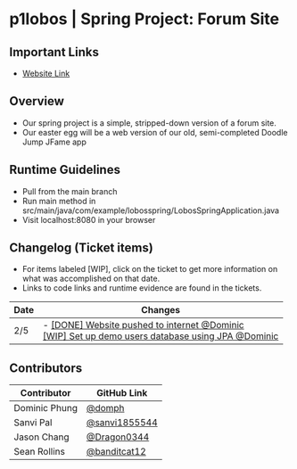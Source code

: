 # p1lobos | Spring Project: Forum Site

## Important Links
- [Website Link](https://apcsa-lobos-spring.azurewebsites.net)

## Overview
- Our spring project is a simple, stripped-down version of a forum site.
- Our easter egg will be a web version of our old, semi-completed Doodle Jump JFame app

## Runtime Guidelines
- Pull from the main branch
- Run main method in src/main/java/com/example/lobosspring/LobosSpringApplication.java
- Visit localhost:8080 in your browser

## Changelog (Ticket items)
- For items labeled [WIP], click on the ticket to get more information on what was accomplished on that date.
- Links to code links and runtime evidence are found in the tickets.

Date | Changes |
----------- | ----------- |
2/5 | - [[DONE] Website pushed to internet @Dominic](https://github.com/sanvi1855544/springproject/issues/6) <br> [[WIP] Set up demo users database using JPA @Dominic](https://github.com/sanvi1855544/springproject/issues/1)

## Contributors
Contributor | GitHub Link |
----------- | ----------- |
Dominic Phung | [@domph](https://github.com/domph) |
Sanvi Pal | [@sanvi1855544](https://github.com/sanvi1855544) |
Jason Chang | [@Dragon0344](https://github.com/Dragon0344) |
Sean Rollins | [@banditcat12](https://github.com/banditcat12) |
